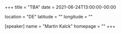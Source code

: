 +++
title = "TBA"
date = 2021-06-24T13:00:00-00:00

location = "DE"
latitude = ""
longitude = ""

[speaker]
  name = "Martin Kalck"
  homepage = ""
+++
